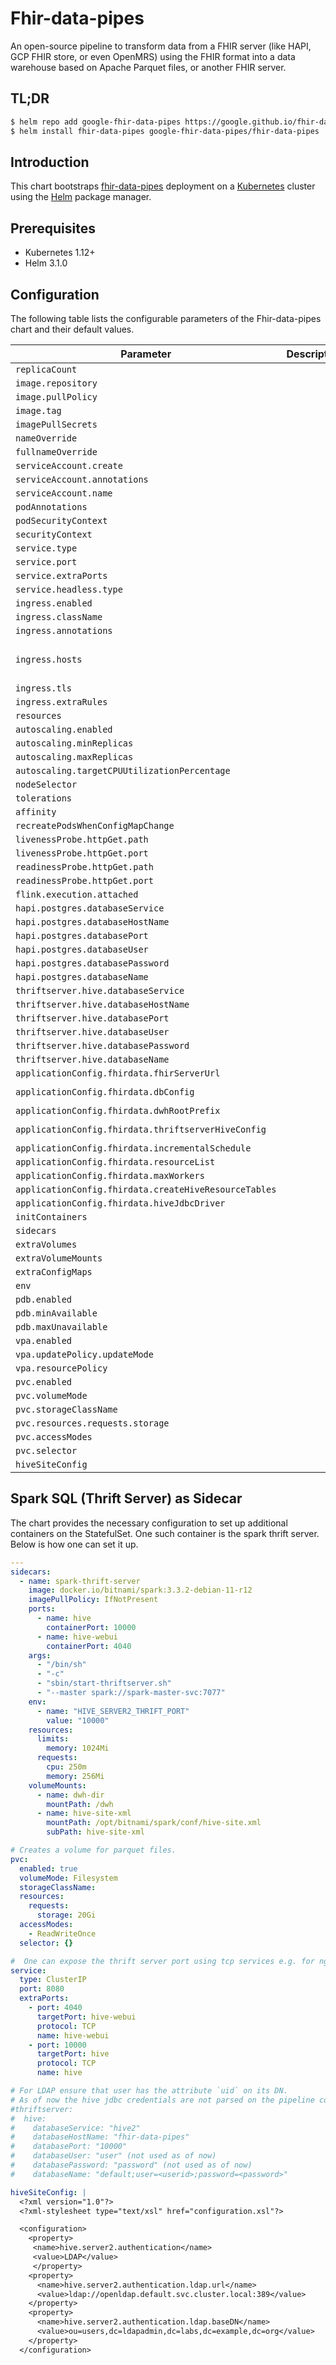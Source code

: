 
# Fhir-data-pipes

An open-source pipeline to transform data from a FHIR server (like HAPI, GCP FHIR store, or even OpenMRS) using the FHIR format into a data warehouse based on Apache Parquet files, or another FHIR server.

## TL;DR

```bash
$ helm repo add google-fhir-data-pipes https://google.github.io/fhir-data-pipes/
$ helm install fhir-data-pipes google-fhir-data-pipes/fhir-data-pipes
```

## Introduction

This chart bootstraps  [fhir-data-pipes](https://github.com/google/fhir-data-pipes) deployment on a [Kubernetes](http://kubernetes.io) cluster using the [Helm](https://helm.sh) package manager.

## Prerequisites

- Kubernetes 1.12+
- Helm 3.1.0

## Configuration

The following table lists the configurable parameters of the Fhir-data-pipes chart and their default values.

| Parameter                                             | Description | Default                                                                                               |
|-------------------------------------------------------|-------------|-------------------------------------------------------------------------------------------------------|
| `replicaCount`                                        |             | `1`                                                                                                   |
| `image.repository`                                    |             | `"google/fhir-data-pipes"`                                                                            |
| `image.pullPolicy`                                    |             | `"IfNotPresent"`                                                                                      |
| `image.tag`                                           |             | `"master"`                                                                                            |
| `imagePullSecrets`                                    |             | `[]`                                                                                                  |
| `nameOverride`                                        |             | `""`                                                                                                  |
| `fullnameOverride`                                    |             | `""`                                                                                                  |
| `serviceAccount.create`                               |             | `true`                                                                                                |
| `serviceAccount.annotations`                          |             | `{}`                                                                                                  |
| `serviceAccount.name`                                 |             | `""`                                                                                                  |
| `podAnnotations`                                      |             | `{}`                                                                                                  |
| `podSecurityContext`                                  |             | `{}`                                                                                                  |
| `securityContext`                                     |             | `{}`                                                                                                  |
| `service.type`                                        |             | `"ClusterIP"`                                                                                         |
| `service.port`                                        |             | `8080`                                                                                                |
| `service.extraPorts`                                  |             | `null`                                                                                                |
| `service.headless.type`                               |             | `"ClusterIP"`                                                                                         |
| `ingress.enabled`                                     |             | `false`                                                                                               |
| `ingress.className`                                   |             | `""`                                                                                                  |
| `ingress.annotations`                                 |             | `{}`                                                                                                  |
| `ingress.hosts`                                       |             | `[{"host": "fhir-data-pipes.local", "paths": [{"path": "/", "pathType": "ImplementationSpecific"}]}]` |
| `ingress.tls`                                         |             | `[]`                                                                                                  |
| `ingress.extraRules`                                  |             | `null`                                                                                                |
| `resources`                                           |             | `null`                                                                                                |
| `autoscaling.enabled`                                 |             | `false`                                                                                               |
| `autoscaling.minReplicas`                             |             | `1`                                                                                                   |
| `autoscaling.maxReplicas`                             |             | `100`                                                                                                 |
| `autoscaling.targetCPUUtilizationPercentage`          |             | `80`                                                                                                  |
| `nodeSelector`                                        |             | `{}`                                                                                                  |
| `tolerations`                                         |             | `[]`                                                                                                  |
| `affinity`                                            |             | `{}`                                                                                                  |
| `recreatePodsWhenConfigMapChange`                     |             | `true`                                                                                                |
| `livenessProbe.httpGet.path`                          |             | `"/"`                                                                                                 |
| `livenessProbe.httpGet.port`                          |             | `"http"`                                                                                              |
| `readinessProbe.httpGet.path`                         |             | `"/"`                                                                                                 |
| `readinessProbe.httpGet.port`                         |             | `"http"`                                                                                              |
| `flink.execution.attached`                            |             | `false`                                                                                               |
| `hapi.postgres.databaseService`                       |             | `"postgresql"`                                                                                        |
| `hapi.postgres.databaseHostName`                      |             | `""`                                                                                                  |
| `hapi.postgres.databasePort`                          |             | `"5432"`                                                                                              |
| `hapi.postgres.databaseUser`                          |             | `""`                                                                                                  |
| `hapi.postgres.databasePassword`                      |             | `""`                                                                                                  |
| `hapi.postgres.databaseName`                          |             | `""`                                                                                                  |
| `thriftserver.hive.databaseService`                   |             | `"hive2"`                                                                                             |
| `thriftserver.hive.databaseHostName`                  |             | `"spark-thriftserver"`                                                                                |
| `thriftserver.hive.databasePort`                      |             | `"10000"`                                                                                             |
| `thriftserver.hive.databaseUser`                      |             | `"hive"`                                                                                              |
| `thriftserver.hive.databasePassword`                  |             | `""`                                                                                                  |
| `thriftserver.hive.databaseName`                      |             | `"default"`                                                                                           |
| `applicationConfig.fhirdata.fhirServerUrl`            |             | `""`                                                                                                  |
| `applicationConfig.fhirdata.dbConfig`                 |             | `"/app/config/hapi-postgres-config.json"`                                                             |
| `applicationConfig.fhirdata.dwhRootPrefix`            |             | `"/dwh/controller_DWH"`                                                                               |
| `applicationConfig.fhirdata.thriftserverHiveConfig`   |             | `"/app/config/thrifter-hive-config.json"`                                                             |
| `applicationConfig.fhirdata.incrementalSchedule`      |             | `"* * * * * *"`                                                                                       |
| `applicationConfig.fhirdata.resourceList`             |             | `"PatientEncounterObservation"`                                                                       |
| `applicationConfig.fhirdata.maxWorkers`               |             | `"10"`                                                                                                |
| `applicationConfig.fhirdata.createHiveResourceTables` |             | `"true"`                                                                                              |
| `applicationConfig.fhirdata.hiveJdbcDriver`           |             | `"org.apache.hive.jdbc.HiveDriver"`                                                                   |
| `initContainers`                                      |             | `null`                                                                                                |
| `sidecars`                                            |             | `null`                                                                                                |
| `extraVolumes`                                        |             | `null`                                                                                                |
| `extraVolumeMounts`                                   |             | `null`                                                                                                |
| `extraConfigMaps`                                     |             | `null`                                                                                                |
| `env`                                                 |             | `null`                                                                                                |
| `pdb.enabled`                                         |             | `false`                                                                                               |
| `pdb.minAvailable`                                    |             | `""`                                                                                                  |
| `pdb.maxUnavailable`                                  |             | `1`                                                                                                   |
| `vpa.enabled`                                         |             | `false`                                                                                               |
| `vpa.updatePolicy.updateMode`                         |             | `"Off"`                                                                                               |
| `vpa.resourcePolicy`                                  |             | `{}`                                                                                                  |
| `pvc.enabled`                                         |             | `true`                                                                                                |
| `pvc.volumeMode`                                      |             | `"Filesystem"`                                                                                        |
| `pvc.storageClassName`                                |             | `null`                                                                                                |
| `pvc.resources.requests.storage`                      |             | `"20Gi"`                                                                                              |
| `pvc.accessModes`                                     |             | `["ReadWriteOnce"]`                                                                                   |
| `pvc.selector`                                        |             | `{}`                                                                                                  |
| `hiveSiteConfig`                                      |             | `null`                                                                                                |


## Spark SQL (Thrift Server) as Sidecar
The chart provides the necessary configuration to set up additional containers on the StatefulSet. One such container is the spark thrift server. Below is how one can set it up.
````yaml
---
sidecars:
  - name: spark-thrift-server
    image: docker.io/bitnami/spark:3.3.2-debian-11-r12
    imagePullPolicy: IfNotPresent
    ports:
      - name: hive
        containerPort: 10000
      - name: hive-webui
        containerPort: 4040
    args:
      - "/bin/sh"
      - "-c"
      - "sbin/start-thriftserver.sh"
      - "--master spark://spark-master-svc:7077"
    env:
      - name: "HIVE_SERVER2_THRIFT_PORT"
        value: "10000"
    resources:
      limits:
        memory: 1024Mi
      requests:
        cpu: 250m
        memory: 256Mi
    volumeMounts:
      - name: dwh-dir
        mountPath: /dwh
      - name: hive-site-xml
        mountPath: /opt/bitnami/spark/conf/hive-site.xml
        subPath: hive-site-xml

# Creates a volume for parquet files.
pvc:
  enabled: true
  volumeMode: Filesystem
  storageClassName:
  resources:
    requests:
      storage: 20Gi
  accessModes:
    - ReadWriteOnce
  selector: {}

#  One can expose the thrift server port using tcp services e.g. for nginx(https://github.com/kubernetes/ingress-nginx/blob/main/docs/user-guide/exposing-tcp-udp-services.md) 
service:
  type: ClusterIP
  port: 8080
  extraPorts:
    - port: 4040
      targetPort: hive-webui
      protocol: TCP
      name: hive-webui
    - port: 10000
      targetPort: hive
      protocol: TCP
      name: hive

# For LDAP ensure that user has the attribute `uid` on its DN.
# As of now the hive jdbc credentials are not parsed on the pipeline code, as a workaround append the credentials on the `databaseName` credentials as follows:
#thriftserver:
#  hive:
#    databaseService: "hive2"
#    databaseHostName: "fhir-data-pipes"
#    databasePort: "10000"
#    databaseUser: "user" (not used as of now)
#    databasePassword: "password" (not used as of now)
#    databaseName: "default;user=<userid>;password=<password>"

hiveSiteConfig: |
  <?xml version="1.0"?>
  <?xml-stylesheet type="text/xsl" href="configuration.xsl"?>

  <configuration>
    <property>
     <name>hive.server2.authentication</name>
     <value>LDAP</value>
     </property>
    <property>
      <name>hive.server2.authentication.ldap.url</name>
      <value>ldap://openldap.default.svc.cluster.local:389</value>
    </property>
    <property>
      <name>hive.server2.authentication.ldap.baseDN</name>
      <value>ou=users,dc=ldapadmin,dc=labs,dc=example,dc=org</value>
    </property>
  </configuration>
````
